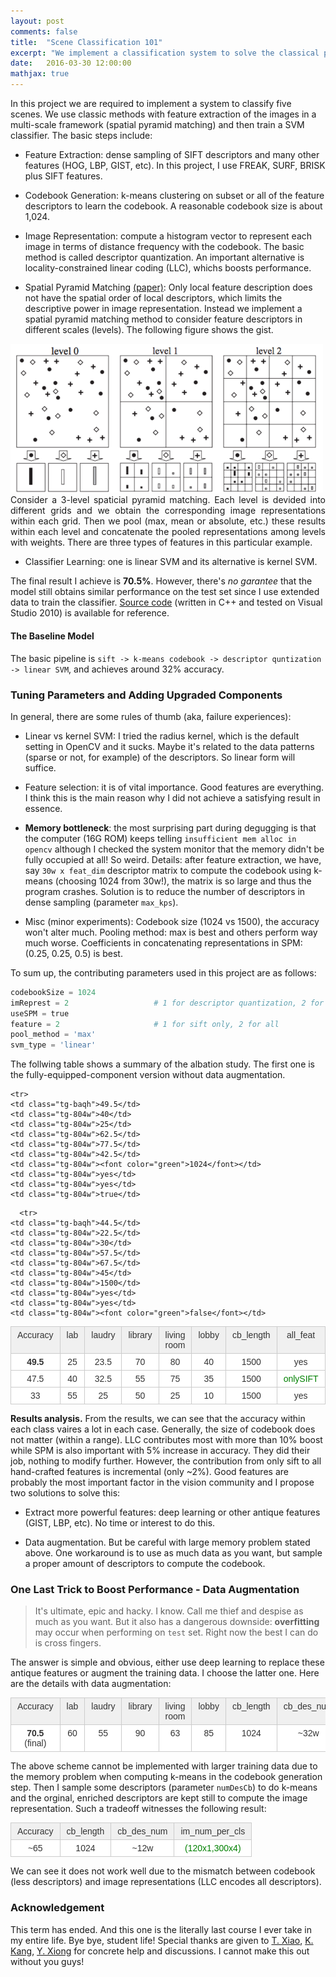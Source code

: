 ```yaml
---
layout: post
comments: false
title:  "Scene Classification 101"
excerpt: "We implement a classification system to solve the classical problem in computer vision, a final project that is accompanied with the vision course. Old, antique, out of date features are used to salute to classics in old times before the renaissance of deep learning."
date:   2016-03-30 12:00:00
mathjax: true
---
```


In this project we are required to implement a system to classify five scenes. We use classic methods with feature extraction of the images in a multi-scale framework (spatial pyramid matching) and then train a SVM classifier. The basic steps include:

- Feature Extraction: dense sampling of SIFT descriptors and many other features (HOG, LBP, GIST, etc). In this project, I use FREAK, SURF, BRISK plus SIFT features.

- Codebook Generation: k-means clustering on subset or all of the feature descriptors to learn the codebook. A reasonable codebook size is about 1,024.

- Image Representation: compute a histogram vector to represent each image in terms of distance frequency with the codebook. The basic method is called descriptor quantization. An important alternative is locality-constrained linear coding (LLC), whichs boosts performance.

- Spatial Pyramid Matching [(paper)](http://www-cvr.ai.uiuc.edu/ponce_grp/publication/paper/cvpr06b.pdf): 
Only local feature description does not have the spatial order of local descriptors, which limits the descriptive power in image representation. Instead we implement a spatial pyramid matching method to consider feature descriptors in different scales (levels). The following figure shows the gist.

<div class="imgcap">
<img src="/assets/cls/spm.png" width="500">
<div class="thecap" style="text-align:justify">Consider a 3-level spaticial pyramid matching. Each level is devided into different grids and we obtain the corresponding image representations within each grid. Then we pool (max, mean or absolute, etc.) these results within each level and concatenate the pooled representations among levels with weights. There are three types of features in this particular example.</div>
</div>

- Classifier Learning: one is linear SVM and its alternative is kernel SVM.


The final result I achieve is __70.5%__. However, there's _no garantee_ that the model still obtains similar performance on the test set since I use extended data to train the classifier. [Source code]() (written in C++ and tested on Visual Studio 2010) is available for reference. 

#### The Baseline Model

The basic pipeline is `sift -> k-means codebook -> descriptor quntization -> linear SVM`, and achieves around 32% accuracy.


### Tuning Parameters and Adding Upgraded Components

In general, there are some rules of thumb (aka, failure experiences):

- Linear vs kernel SVM: I tried the radius kernel, which is the default setting in OpenCV and it sucks. Maybe it's related to the data patterns (sparse or not, for example) of the descriptors. So linear form will suffice.

- Feature selection: it is of vital importance. Good features are everything. I think this is the main reason why I did not achieve a satisfying result in essence.

- __Memory bottleneck__: the most surprising part during degugging is that the computer 
(16G ROM) keeps telling `insufficient mem alloc in opencv` although I checked the system monitor that the memory didn't be fully occupied at all! So weird. Details: after feature extraction, we have, say `30w x feat_dim` descriptor matrix to compute the codebook using k-means (choosing 1024 from 30w!), the matrix is so large and thus the program crashes. Solution is to reduce the number of descriptors in dense sampling (parameter `max_kps`).

- Misc (minor experiments): Codebook size (1024 vs 1500), the accuracy won't alter much. Pooling method: max is best and others perform way much worse. Coefficients in concatenating representations in SPM: (0.25, 0.25, 0.5) is best. 


To sum up, the contributing parameters used in this project are as follows:

```python
codebookSize = 1024			
imReprest = 2 					# 1 for descriptor quantization, 2 for LLC
useSPM = true
feature = 2						# 1 for sift only, 2 for all
pool_method = 'max'			
svm_type = 'linear'
```

The follwing table shows a summary of the albation study. The first one is the fully-equipped-component version without data augmentation.

<style type="text/css">
.tg  {border-collapse:collapse;border-spacing:0;border-color:#ccc;}
.tg td{font-family:Arial, sans-serif;font-size:14px;padding:5px 10px;border-style:solid;border-width:1px;overflow:hidden;word-break:normal;border-color:#ccc;color:#333;background-color:#fff;}
.tg th{font-family:Arial, sans-serif;font-size:14px;font-weight:normal;padding:5px 10px;border-style:solid;border-width:1px;overflow:hidden;word-break:normal;border-color:#ccc;color:#333;background-color:#f0f0f0;}
.tg .tg-baqh{text-align:center;vertical-align:top}
.tg .tg-804w{font-family:Arial, Helvetica, sans-serif !important;;text-align:center;vertical-align:top}
</style>

<table class="tg">
  <tr>
    <th class="tg-baqh">Accuracy</th>
    <th class="tg-804w">lab</th>
    <th class="tg-804w">laudry</th>
    <th class="tg-804w">library</th>
    <th class="tg-804w">living room</th>
    <th class="tg-804w">lobby</th>
    <th class="tg-804w">cb_length</th>
    <th class="tg-804w">all_feat</th>
    <th class="tg-804w">LLC_coding</th>
    <th class="tg-804w">SPM</th>
  </tr>
  <tr>
    <td class="tg-baqh"><b>49.5</b></td>
    <td class="tg-804w">25</td>
    <td class="tg-804w">23.5</td>
    <td class="tg-804w">70</td>
    <td class="tg-804w">80</td>
    <td class="tg-804w">40</td>
    <td class="tg-804w">1500</td>
    <td class="tg-804w">yes</td>
    <td class="tg-804w">yes</td>
    <td class="tg-804w">true</td>
  </tr>

    <tr>
    <td class="tg-baqh">49.5</td>
    <td class="tg-804w">40</td>
    <td class="tg-804w">25</td>
    <td class="tg-804w">62.5</td>
    <td class="tg-804w">77.5</td>
    <td class="tg-804w">42.5</td>
    <td class="tg-804w"><font color="green">1024</font></td>
    <td class="tg-804w">yes</td>
    <td class="tg-804w">yes</td>
    <td class="tg-804w">true</td>
  </tr>
    <tr>
    <td class="tg-baqh">47.5</td>
    <td class="tg-804w">40</td>
    <td class="tg-804w">32.5</td>
    <td class="tg-804w">55</td>
    <td class="tg-804w">75</td>
    <td class="tg-804w">35</td>
    <td class="tg-804w">1500</td>
    <td class="tg-804w"><font color="green">onlySIFT</font></td>
    <td class="tg-804w">yes</td>
    <td class="tg-804w">true</td>
  </tr>
    <tr>
    <td class="tg-baqh">33</td>
    <td class="tg-804w">55</td>
    <td class="tg-804w">25</td>
    <td class="tg-804w">50</td>
    <td class="tg-804w">25</td>
    <td class="tg-804w">10</td>
    <td class="tg-804w">1500</td>
    <td class="tg-804w">yes</td>
    <td class="tg-804w"><font color="green">no</font></td>
    <td class="tg-804w">true</td>
  </tr>

      <tr>
    <td class="tg-baqh">44.5</td>
    <td class="tg-804w">22.5</td>
    <td class="tg-804w">30</td>
    <td class="tg-804w">57.5</td>
    <td class="tg-804w">67.5</td>
    <td class="tg-804w">45</td>
    <td class="tg-804w">1500</td>
    <td class="tg-804w">yes</td>
    <td class="tg-804w">yes</td>
    <td class="tg-804w"><font color="green">false</font></td>
  </tr>

</table>


__Results analysis.__ From the results, we can see that the accuracy within each class vaires a lot in each case. Generally, the size of codebook does not matter (within a range). LLC contributes most with more than 10% boost while SPM is also important with 5% increase in accuracy. They did their job, nothing to modify further. However, the contribution from only sift to all hand-crafted features is incremental (only ~2%). Good features are probably the most important factor in the vision community and I propose two solutions to solve this:

- Extract more powerful features: deep learning or other antique features (GIST, LBP, etc). No time or interest to do this.

- Data augmentation. But be careful with large memory problem stated above. One workaround is to
use as much data as you want, but sample a proper amount of descriptors to compute the codebook.

### One Last Trick to Boost Performance - Data Augmentation

> It's ultimate, epic and hacky. I know. Call me thief and despise as much as you want. But it also has a dangerous downside: __overfitting__ may occur when performing on `test` set. Right now the best I can do is cross fingers.

The answer is simple and obvious, either use deep learning to replace these antique features or augment the training data. I choose the latter one. 
Here are the details with data augmentation:

<table class="tg">
  <tr>
    <th class="tg-baqh">Accuracy</th>
    <th class="tg-804w">lab</th>
    <th class="tg-804w">laudry</th>
    <th class="tg-804w">library</th>
    <th class="tg-804w">living room</th>
    <th class="tg-804w">lobby</th>
    <th class="tg-804w">cb_length</th>
    <th class="tg-804w">cb_des_num</th>
    <th class="tg-804w">im_num_per_cls</th>
  </tr>
  <tr>
    <td class="tg-baqh"><b>70.5</b> (final)</td>
    <td class="tg-804w">60</td>
    <td class="tg-804w">55</td>
    <td class="tg-804w">90</td>
    <td class="tg-804w">63</td>
    <td class="tg-804w">85</td>
    <td class="tg-804w">1024</td>
    <td class="tg-804w">~32w</td>
    <td class="tg-804w">(120x1,200x4)</td>
  </tr>
</table>

The above scheme cannot be implemented with larger training data due to the memory problem when computing k-means in the codebook generation step. Then I sample some descriptors (parameter `numDesCb`) to do k-means and the orginal, enriched descriptors are kept still to compute the image representation. Such a tradeoff witnesses the following result:
<table class="tg">
  <tr>
    <th class="tg-baqh">Accuracy</th>
    <th class="tg-804w">cb_length</th>
    <th class="tg-804w">cb_des_num</th>
    <th class="tg-804w">im_num_per_cls</th>
  </tr>
  <tr>
    <td class="tg-baqh">~65</td>
    <td class="tg-804w">1024</td>
    <td class="tg-804w">~12w</td>
    <td class="tg-804w"><font color="green">(120x1,300x4)</font></td>
  </tr>
</table>
We can see it does not work well due to the mismatch between codebook (less descriptors) and image representations (LLC encodes all descriptors). 

### Acknowledgement

This term has ended. And this one is the literally last course I ever take in my entire life. Bye bye, student life! Special thanks are given to [T. Xiao](http://www.ee.cuhk.edu.hk/~xiaotong/), [K. Kang](http://www.ee.cuhk.edu.hk/~kkang/), [Y. Xiong](http://personal.ie.cuhk.edu.hk/~xy012/) for concrete help and discussions. I cannot make this out without you guys!




